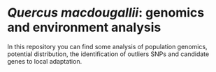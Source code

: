 # *Quercus macdougallii*: genomics and environment analysis

In this repository you can find some analysis of population genomics, potential distribution, the identification of outliers SNPs and candidate genes to local adaptation.


